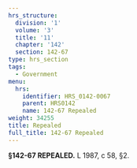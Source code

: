 ```yaml
---
hrs_structure:
  division: '1'
  volume: '3'
  title: '11'
  chapter: '142'
  section: 142-67
type: hrs_section
tags:
  - Government
menu:
  hrs:
    identifier: HRS_0142-0067
    parent: HRS0142
    name: 142-67 Repealed
weight: 34255
title: Repealed
full_title: 142-67 Repealed
---
```

**§142-67 REPEALED.** L 1987, c 58, §2.